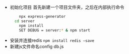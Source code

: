 - 初始化项目
  首先新建一个项目文件夹，之后在内部执行命令
  ```bash
      npx express-generator
  	cd server
      npm install
      SET DEBUG = server:* & npm start
  ```
- 安装并连接redis
  `npm install redis –save`
- 新建js文件命名config db.js